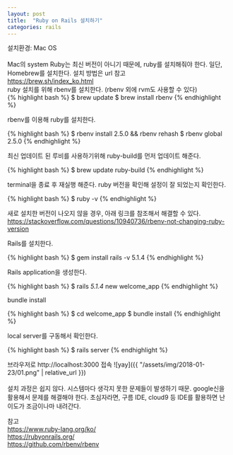 ```yaml
---
layout: post
title:  "Ruby on Rails 설치하기"
categories: rails
---
```

설치환경: Mac OS
<br><br>
Mac의 system Ruby는 최신 버전이 아니기 때문에, ruby를 설치해줘야 한다.
일단, Homebrew를 설치한다. 설치 방법은 url 참고
<br><https://brew.sh/index_ko.html><br>
ruby 설치를 위해 rbenv를 설치한다. (rbenv 외에 rvm도 사용할 수 있다)
<br>
{% highlight bash %}
$ brew update
$ brew install rbenv
{% endhighlight %}

rbenv를 이용해 ruby를 설치한다.

{% highlight bash %}
$ rbenv install 2.5.0 && rbenv rehash
$ rbenv global 2.5.0
{% endhighlight %}

최신 업데이트 된 루비를 사용하기위해 ruby-build를 먼저 업데이트 해준다.

{% highlight bash %}
$ brew update ruby-build
{% endhighlight %}

terminal을 종료 후 재실행 해준다. ruby 버전을 확인해 설정이 잘 되었는지 확인한다.

{% highlight bash %}
$ ruby -v
{% endhighlight %}

새로 설치한 버전이 나오지 않을 경우, 아래 링크를 참조해서 해결할 수 있다.<br>
<https://stackoverflow.com/questions/10940736/rbenv-not-changing-ruby-version><br>

Rails를 설치한다.

{% highlight bash %}
$ gem install rails -v 5.1.4
{% endhighlight %}

Rails application을 생성한다.

{% highlight bash %}
$ rails _5.1.4_ new welcome_app
{% endhighlight %}

bundle install

{% highlight bash %}
$ cd welcome_app
$ bundle install
{% endhighlight %}

local server를 구동해서 확인한다.

{% highlight bash %}
$ rails server
{% endhighlight %}

브라우저로 http://localhost:3000 접속
![yay]({{ "/assets/img/2018-01-23/01.png" | relative_url }})<br>
<br>
설치 과정은 쉽지 않다. 시스템마다 생각지 못한 문제들이 발생하기 때문. google신을 활용해서 문제를 해결해야 한다.
초심자라면, 구름 IDE, cloud9 등 IDE를 활용하면 난이도가 조금이나마 내려간다.

참고<br>
<https://www.ruby-lang.org/ko/><br>
<https://rubyonrails.org/><br>
<https://github.com/rbenv/rbenv>
